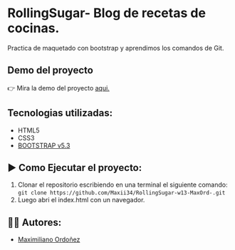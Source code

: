 # RollingSugar- Blog de recetas de cocinas.

Practica de maquetado con bootstrap y aprendimos los comandos de Git.

## Demo del proyecto

👉 Mira la demo del proyecto [aqui.](https://rollingsugarw13maxord.netlify.app/)

## Tecnologias utilizadas:

- HTML5
- CSS3
- [BOOTSTRAP v5.3](https://getbootstrap.com/docs/5.3/getting-started/introduction/)

## ▶️ Como Ejecutar el proyecto:

1. Clonar el repositorio escribiendo en una terminal el siguiente comando: `git clone https://github.com/Maxii34/RollingSugar-w13-MaxOrd-.git`
1. Luego abri el index.html con un navegador.
 
## 👨‍💻 Autores:

- [Maximiliano Ordoñez](https://github.com/Maxii34/RollingSugar-w13-MaxOrd-)